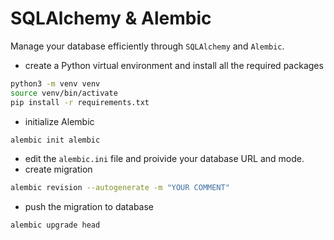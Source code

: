 
# SQLAlchemy & Alembic
Manage your database efficiently through `SQLAlchemy` and `Alembic`.


* create a Python virtual environment and install all the required packages
```bash
python3 -m venv venv
source venv/bin/activate
pip install -r requirements.txt
```
* initialize Alembic
```bash
alembic init alembic
```
* edit the `alembic.ini` file and proivide your database URL and mode.
* create migration
```bash
alembic revision --autogenerate -m "YOUR COMMENT"
```
* push the migration to database
```bash
alembic upgrade head
```
